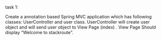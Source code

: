 task 1:

Create a annotation based Spring MVC application which has following classes: UserController and user class. UserController will create user object and will send user object to View Page (index) . View Page Should display “Welcome to stackroute”.


